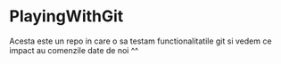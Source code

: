 # PlayingWithGit
Acesta este un repo in care o sa testam functionalitatile git si vedem ce impact au comenzile date de noi ^^
